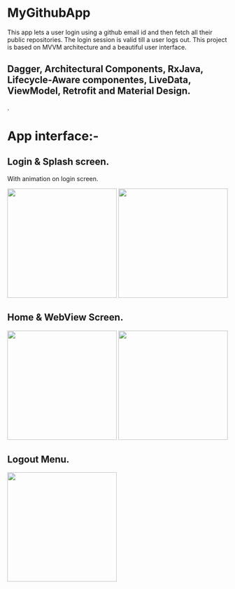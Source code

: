 # MyGithubApp


This app lets a user login using a github email id and then fetch all their public repositories. The login session is valid till a user logs out.
This project is based on MVVM architecture and a beautiful user interface.

## Dagger, Architectural Components,  RxJava, Lifecycle-Aware componentes, LiveData, ViewModel, Retrofit and Material Design.
.


# App interface:-

## Login & Splash screen.
With animation on login screen.

<img src="https://user-images.githubusercontent.com/39986507/113983065-22554880-9867-11eb-8ccd-c691174b029f.png" width="250">                              <img src="https://user-images.githubusercontent.com/39986507/113983094-2aad8380-9867-11eb-9cfd-4f65b8cb5e2b.png" width="250">   

## Home & WebView Screen.
<img src="https://user-images.githubusercontent.com/39986507/113983087-28e3c000-9867-11eb-8f84-5f36333b73ef.png" width="250">                              <img src="https://user-images.githubusercontent.com/39986507/114000807-f3e06900-9878-11eb-891b-2d9d28822474.png" width="250"> 

## Logout Menu.

<img src="https://user-images.githubusercontent.com/39986507/113983083-27b29300-9867-11eb-87d6-53407917d913.png" width="250">


